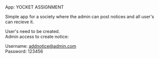 App: YOCKET ASSIGNMENT  

Simple app for a society where the admin can post notices and all user's can recieve it. 

User's need to be created.  
Admin access to create notice:  

Username: addnotice@admin.com  
Password: 123456  
